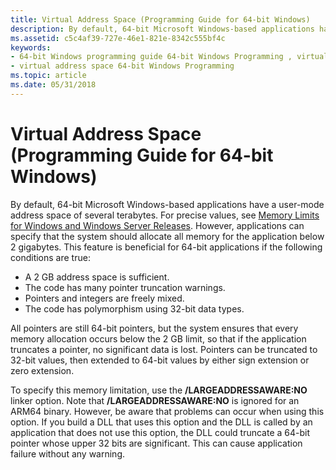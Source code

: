 ```yaml
---
title: Virtual Address Space (Programming Guide for 64-bit Windows)
description: By default, 64-bit Microsoft Windows-based applications have a user-mode address space of several terabytes.
ms.assetid: c5c4af39-727e-46e1-821e-8342c555bf4c
keywords:
- 64-bit Windows programming guide 64-bit Windows Programming , virtual address space
- virtual address space 64-bit Windows Programming
ms.topic: article
ms.date: 05/31/2018
---
```


# Virtual Address Space (Programming Guide for 64-bit Windows)

By default, 64-bit Microsoft Windows-based applications have a user-mode address space of several terabytes. For precise values, see [Memory Limits for Windows and Windows Server Releases](/windows/desktop/Memory/memory-limits-for-windows-releases). However, applications can specify that the system should allocate all memory for the application below 2 gigabytes. This feature is beneficial for 64-bit applications if the following conditions are true:

-   A 2 GB address space is sufficient.
-   The code has many pointer truncation warnings.
-   Pointers and integers are freely mixed.
-   The code has polymorphism using 32-bit data types.

All pointers are still 64-bit pointers, but the system ensures that every memory allocation occurs below the 2 GB limit, so that if the application truncates a pointer, no significant data is lost. Pointers can be truncated to 32-bit values, then extended to 64-bit values by either sign extension or zero extension.

To specify this memory limitation, use the **/LARGEADDRESSAWARE:NO** linker option. Note that **/LARGEADDRESSAWARE:NO** is ignored for an ARM64 binary. However, be aware that problems can occur when using this option. If you build a DLL that uses this option and the DLL is called by an application that does not use this option, the DLL could truncate a 64-bit pointer whose upper 32 bits are significant. This can cause application failure without any warning.

 

 
